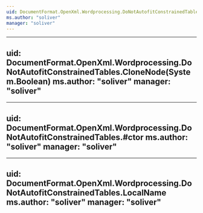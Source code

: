 ```yaml
---
uid: DocumentFormat.OpenXml.Wordprocessing.DoNotAutofitConstrainedTables
ms.author: "soliver"
manager: "soliver"
---
```


---
uid: DocumentFormat.OpenXml.Wordprocessing.DoNotAutofitConstrainedTables.CloneNode(System.Boolean)
ms.author: "soliver"
manager: "soliver"
---

---
uid: DocumentFormat.OpenXml.Wordprocessing.DoNotAutofitConstrainedTables.#ctor
ms.author: "soliver"
manager: "soliver"
---

---
uid: DocumentFormat.OpenXml.Wordprocessing.DoNotAutofitConstrainedTables.LocalName
ms.author: "soliver"
manager: "soliver"
---
